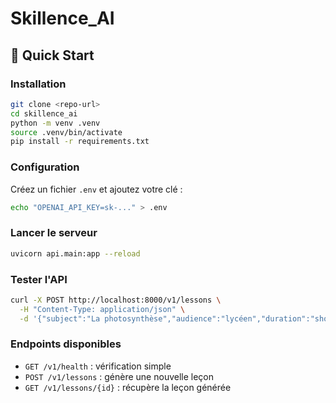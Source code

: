 # Skillence_AI

## 🚀 Quick Start

### Installation
```bash
git clone <repo-url>
cd skillence_ai
python -m venv .venv
source .venv/bin/activate
pip install -r requirements.txt
```

### Configuration
Créez un fichier `.env` et ajoutez votre clé :

```bash
echo "OPENAI_API_KEY=sk-..." > .env
```

### Lancer le serveur
```bash
uvicorn api.main:app --reload
```

### Tester l'API
```bash
curl -X POST http://localhost:8000/v1/lessons \
  -H "Content-Type: application/json" \
  -d '{"subject":"La photosynthèse","audience":"lycéen","duration":"short"}'
```

### Endpoints disponibles
- `GET /v1/health` : vérification simple
- `POST /v1/lessons` : génère une nouvelle leçon
- `GET /v1/lessons/{id}` : récupère la leçon générée
